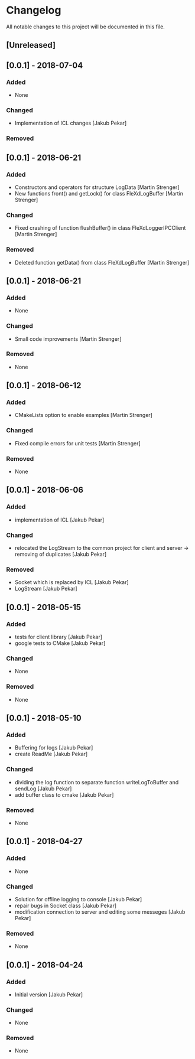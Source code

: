 # Changelog
All notable changes to this project will be documented in this file.

## [Unreleased]
## [0.0.1] - 2018-07-04
### Added
- None

### Changed
- Implementation of ICL changes [Jakub Pekar]

### Removed

## [0.0.1] - 2018-06-21
### Added
- Constructors and operators for structure LogData [Martin Strenger]
- New functions front() and getLock() for class FleXdLogBuffer [Martin Strenger]

### Changed
- Fixed crashing of function flushBuffer() in class FleXdLoggerIPCClient [Martin Strenger]

### Removed
- Deleted function getData() from class FleXdLogBuffer [Martin Strenger]

## [0.0.1] - 2018-06-21
### Added
- None

### Changed
- Small code improvements [Martin Strenger]

### Removed
- None

## [0.0.1] - 2018-06-12
### Added
- CMakeLists option to enable examples [Martin Strenger]

### Changed
- Fixed compile errors for unit tests [Martin Strenger]

### Removed
- None

## [0.0.1] - 2018-06-06
### Added
- implementation of ICL [Jakub Pekar]

### Changed
- relocated the LogStream to the common project for client and server -> removing of duplicates [Jakub Pekar]

### Removed
- Socket which is replaced by ICL [Jakub Pekar]
- LogStream [Jakub Pekar]

## [0.0.1] - 2018-05-15
### Added
- tests for client library [Jakub Pekar]
- google tests to CMake [Jakub Pekar]

### Changed
- None

### Removed
- None

## [0.0.1] - 2018-05-10
### Added
- Buffering for logs [Jakub Pekar]
- create ReadMe [Jakub Pekar]

### Changed
- dividing the log function to separate function writeLogToBuffer and sendLog [Jakub Pekar]
- add buffer class to cmake [Jakub Pekar]

### Removed
- None

## [0.0.1] - 2018-04-27
### Added
- None

### Changed
- Solution for offline logging to console [Jakub Pekar]
- repair bugs in Socket class [Jakub Pekar]
- modification connection to server and editing some messeges [Jakub Pekar]

### Removed
- None

## [0.0.1] - 2018-04-24
### Added
- Initial version [Jakub Pekar]

### Changed
- None

### Removed
- None

